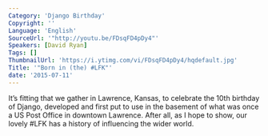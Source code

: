```yaml
---
Category: 'Django Birthday'
Copyright: ''
Language: 'English'
SourceUrl: '"http://youtu.be/FDsqFD4pDy4"'
Speakers: [David Ryan]
Tags: []
ThumbnailUrl: 'https://i.ytimg.com/vi/FDsqFD4pDy4/hqdefault.jpg'
Title: '"Born in (the) #LFK"'
date: '2015-07-11'
---
```

It’s fitting that we gather in Lawrence, Kansas, to celebrate the 10th birthday of Django, developed and first put to use in the basement of what was once a US Post Office in downtown Lawrence. After all, as I hope to show, our lovely #LFK has a history of influencing the wider world.